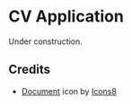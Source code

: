 # CV Application
Under construction.

## Credits
- [Document](https://icons8.com/icon/12053/document) icon by [Icons8](https://icons8.com)